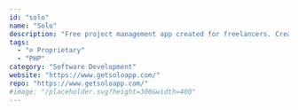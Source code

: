 ```yaml
---
id: "solo"
name: "Solo"
description: "Free project management app created for freelancers. Create contacts, manage tasks, upload files, track project progress, and keep notes."
tags:
  - "⊘ Proprietary"
  - "PHP"
category: "Software Development"
website: "https://www.getsoloapp.com/"
repo: "https://www.getsoloapp.com/"
#image: "/placeholder.svg?height=300&width=400"
---
```


